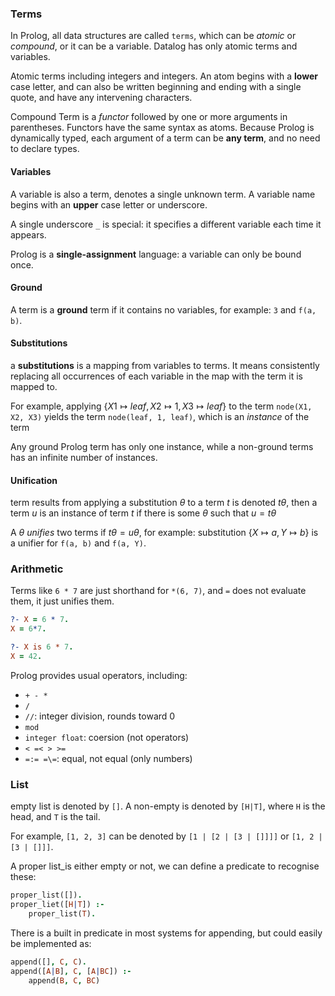 ### Terms
In Prolog, all data structures are called `terms`, which can be _atomic_ or _compound_, or it can be a variable. Datalog has only atomic terms and variables.

Atomic terms including integers and integers. An atom begins with a **lower** case letter, and can also be written beginning and ending with a single quote, and have any intervening characters.

Compound Term is a _functor_ followed by one or more arguments in parentheses. Functors have the same syntax as atoms. Because Prolog is dynamically typed, each argument of a term can be **any term**, and no need to declare types.
#### Variables
A variable is also a term, denotes a single unknown term. A variable name begins with an **upper** case letter or underscore. 

A single underscore `_` is special: it specifies a different variable each time it appears.

Prolog is a **single-assignment** language: a variable can only be bound once.
#### Ground
A term is a **ground** term if it contains no variables, for example: `3` and `f(a, b)`.
#### Substitutions
a **substitutions** is a mapping from variables to terms. It means consistently replacing all occurrences of each variable in the map with the term it is mapped to.

For example, applying {$X1 \mapsto leaf, X2 \mapsto 1, X3 \mapsto leaf$} to the term `node(X1, X2, X3)` yields the term `node(leaf, 1, leaf)`, which is an _instance_ of the term

Any ground Prolog term has only one instance, while a non-ground terms has an infinite number of instances.
#### Unification
 term results from applying a substitution $\theta$ to a term $t$ is denoted $t\theta$, then a term $u$ is an instance of term $t$ if there is some $\theta$ such that $u = t\theta$

A $\theta$ _unifies_ two terms if $t\theta = u\theta$, for example: substitution {$X \mapsto a, Y \mapsto b$} is a unifier for `f(a, b)` and `f(a, Y)`.
### Arithmetic
Terms like `6 * 7` are just shorthand for `*(6, 7)`, and `=` does not evaluate them, it just unifies them.
```prolog
?- X = 6 * 7.
X = 6*7.

?- X is 6 * 7.
X = 42.
```
Prolog provides usual operators, including:
- `+ - *`
- `/`
- `//`: integer division, rounds toward 0
- `mod`
- `integer float`: coersion (not operators)
- `< =< > >=`
- `=:= =\=`: equal, not equal (only numbers)

### List
empty list is denoted by `[]`.
A non-empty is denoted by `[H|T]`, where `H` is the head, and `T` is the tail.

For example, `[1, 2, 3]` can be denoted by `[1 | [2 | [3 | []]]]` or `[1, 2 | [3 | []]]`.

A proper list_is either empty or not, we can define a predicate to recognise these:
```prolog
proper_list([]).
proper_liet([H|T]) :-
	proper_list(T).
```
 
There is a built in predicate in most systems for appending, but could easily be implemented as:
```prolog
append([], C, C).
append([A|B], C, [A|BC]) :-
	append(B, C, BC)
```
